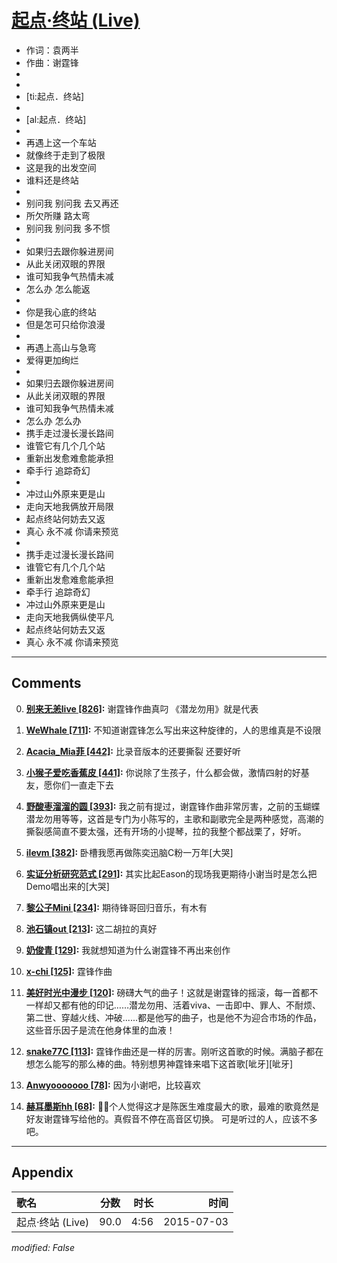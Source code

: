 # [起点·终站 (Live)](https://music.163.com/song?id=34509414)

* 作词：袁两半
* 作曲：谢霆锋
*
*
* [ti:起点．终站]
* 
* [al:起点．终站]
* 
* 再遇上这一个车站
* 就像终于走到了极限
* 这是我的出发空间
* 谁料还是终站
* 
* 别问我 别问我 去又再还
* 所欠所赚 路太弯
* 别问我 别问我 多不惯
* 
* 如果归去跟你躲进房间
* 从此关闭双眼的界限
* 谁可知我争气热情未减
* 怎么办 怎么能返
* 
* 你是我心底的终站
* 但是怎可只给你浪漫
* 
* 再遇上高山与急弯
* 爱得更加绚烂
* 
* 如果归去跟你躲进房间
* 从此关闭双眼的界限
* 谁可知我争气热情未减
* 怎么办 怎么办
* 携手走过漫长漫长路间
* 谁管它有几个几个站
* 重新出发愈难愈能承担
* 牵手行 追踪奇幻
* 
* 冲过山外原来更是山
* 走向天地我俩放开局限
* 起点终站何妨去又返
* 真心 永不减 你请来预览
* 
* 携手走过漫长漫长路间
* 谁管它有几个几个站
* 重新出发愈难愈能承担
* 牵手行 追踪奇幻
* 冲过山外原来更是山
* 走向天地我俩纵使平凡
* 起点终站何妨去又返
* 真心 永不减 你请来预览


---

## Comments
0. **[别来无恙live \[826\]](https://music.163.com/#/user/home?id=80354136):** 谢霆锋作曲真叼  《潜龙勿用》就是代表

1. **[WeWhale \[711\]](https://music.163.com/#/user/home?id=91203520):** 不知道谢霆锋怎么写出来这种旋律的，人的思维真是不设限

2. **[Acacia_Mia菲 \[442\]](https://music.163.com/#/user/home?id=66071851):** 比录音版本的还要撕裂 还要好听

3. **[小猴子爱吃香蕉皮 \[441\]](https://music.163.com/#/user/home?id=31746063):** 你说除了生孩子，什么都会做，激情四射的好基友，愿你们一直走下去

4. **[野酸枣溜溜的圆 \[393\]](https://music.163.com/#/user/home?id=61448417):** 我之前有提过，谢霆锋作曲非常厉害，之前的玉蝴蝶 潜龙勿用等等，这首是专门为小陈写的，主歌和副歌完全是两种感觉，高潮的撕裂感简直不要太强，还有开场的小提琴，拉的我整个都战栗了，好听。

5. **[ilevm \[382\]](https://music.163.com/#/user/home?id=82979772):** 卧槽我愿再做陈奕迅脑C粉一万年[大哭]

6. **[实证分析研究范式 \[291\]](https://music.163.com/#/user/home?id=93526503):** 其实比起Eason的现场我更期待小谢当时是怎么把Demo唱出来的[大哭]

7. **[黎公子Mini \[234\]](https://music.163.com/#/user/home?id=51859030):** 期待锋哥回归音乐，有木有

8. **[池石镇out \[213\]](https://music.163.com/#/user/home?id=59872009):** 这二胡拉的真好

9. **[奶俊青 \[129\]](https://music.163.com/#/user/home?id=82083912):** 我就想知道为什么谢霆锋不再出来创作

10. **[x-chi \[125\]](https://music.163.com/#/user/home?id=46858272):** 霆锋作曲

11. **[美好时光中漫步 \[120\]](https://music.163.com/#/user/home?id=248444880):** 磅礴大气的曲子！这就是谢霆锋的摇滚，每一首都不一样却又都有他的印记……潜龙勿用、活着viva、一击即中、罪人、不耐烦、第二世、穿越火线、冲破......都是他写的曲子，也是他不为迎合市场的作品，这些音乐因子是流在他身体里的血液！

12. **[snake77C \[113\]](https://music.163.com/#/user/home?id=76054317):** 霆锋作曲还是一样的厉害。刚听这首歌的时候。满脑子都在想怎么能写的那么棒的曲。特别想男神霆锋来唱下这首歌[呲牙][呲牙]

13. **[Anwyooooooo \[78\]](https://music.163.com/#/user/home?id=88986095):** 因为小谢吧，比较喜欢

14. **[赫耳墨斯hh \[68\]](https://music.163.com/#/user/home?id=265276022):** 🌻🍁个人觉得这才是陈医生难度最大的歌，最难的歌竟然是好友谢霆锋写给他的。真假音不停在高音区切换。  可是听过的人，应该不多吧。



---

## Appendix

|歌名|分数|时长|时间|
|:---|:---:|---:|---:|
|起点·终站 (Live)|90.0|4:56|2015-07-03

*modified: False*